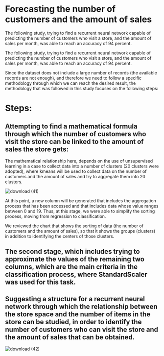 # Forecasting the number of customers and the amount of sales
The following study, trying to find a recurrent neural network capable of predicting the number of customers who visit a store, and the amount of sales per month, was able to reach an accuracy of 94 percent.

The following study, trying to find a recurrent neural network capable of predicting the number of customers who visit a store, and the amount of sales per month, was able to reach an accuracy of 94 percent.

Since the dataset does not include a large number of records (the available records are not enough), and therefore we need to follow a specific methodology through which we can reach the desired result, the methodology that was followed in this study focuses on the following steps:
# Steps:
## Attempting to find a mathematical formula through which the number of customers who visit the store can be linked to the amount of sales the store gets:

The mathematical relationship here, depends on the use of unsupervised learning in a case to collect data into a number of clusters (20 clusters were adopted), where kmeans will be used to collect data on the number of customers and the amount of sales and try to aggregate them into 20 clusters.

![download (41)](https://user-images.githubusercontent.com/108609519/180472473-ca095c2d-3b32-468b-a56c-0e759692c34f.png)

At this point, a new column will be generated that includes the aggregation process that has been accessed and that includes data whose value ranges between 0 and 19.
Thus, at this stage, we were able to simplify the sorting process, moving from regression to classification.

We reviewed the chart that shows the sorting of data (the number of customers and the amount of sales), so that it shows the groups (clusters) in addition to identifying the centers of those clusters.

## The second stage, which includes trying to approximate the values ​​of the remaining two columns, which are the main criteria in the classification process, where StandardScaler was used for this task.

## Suggesting a structure for a recurrent neural network through which the relationship between the store space and the number of items in the store can be studied, in order to identify the number of customers who can visit the store and the amount of sales that can be obtained.

![download (42)](https://user-images.githubusercontent.com/108609519/180472560-fbdfe7a5-154a-4e76-a0fb-99c6c20e2c09.png)
